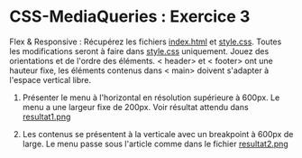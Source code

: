 # CSS-MediaQueries : Exercice 3

Flex & Responsive : Récupérez les fichiers [index.html](index.html) et [style.css](style.css). Toutes les modifications seront à faire dans [style.css](style.css) uniquement. Jouez des orientations et de l'ordre des éléments. < header> et < footer> ont une hauteur fixe, les éléments contenus dans < main> doivent s'adapter à l'espace vertical libre.

1) Présenter le menu à l'horizontal en résolution supérieure à 600px. Le menu a une largeur fixe de 200px. Voir résultat attendu dans [resultat1.png](resultat1.png)

2) Les contenus se présentent à la verticale avec un breakpoint à 600px de large. Le menu passe sous l'article comme dans le fichier [resultat2.png](resultat2.png)
